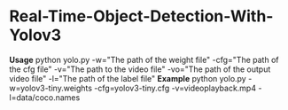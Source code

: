# Real-Time-Object-Detection-With-Yolov3
**Usage**
python yolo.py -w="The path of the weight file" -cfg="The path of the cfg file" -v="The path to the video file" -vo="The path of the output video file" -l="The path of the label file"
**Example**
python yolo.py -w=yolov3-tiny.weights -cfg=yolov3-tiny.cfg -v=videoplayback.mp4 -l=data/coco.names
